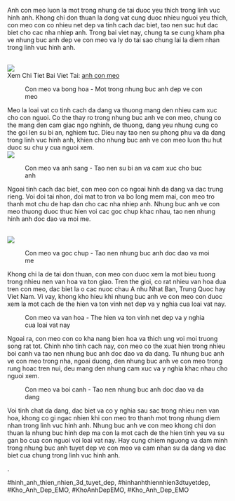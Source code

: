 <p>Anh con meo luon la mot trong nhung de tai duoc yeu thich trong linh vuc hinh anh. Khong chi don thuan la dong vat cung duoc nhieu nguoi yeu thich, con meo con co nhieu net dep va tinh cach dac biet, tao nen suc hut dac biet cho cac nha nhiep anh. Trong bai viet nay, chung ta se cung kham pha ve nhung buc anh dep ve con meo va ly do tai sao chung lai la diem nhan trong linh vuc hinh anh.</p><br><img src="https://gcs.tripi.vn/public-tripi/tripi-feed/img/474095OuX/avatar-cute-con-meo_051727123.jpg"></br>
Xem Chi Tiet Bai Viet Tai: <a href="https://khoanhdepemo.com/avatar-anh-meo-cute/">anh con meo</a><figure>

<figcaption>Con meo va bong hoa - Mot trong nhung buc anh dep ve con meo</figcaption>
</figure><p>Meo la loai vat co tinh cach da dang va thuong mang den nhieu cam xuc cho con nguoi. Co the thay ro trong nhung buc anh ve con meo, chung co the mang den cam giac ngo nghinh, de thuong, dang yeu nhung cung co the goi len su bi an, nghiem tuc. Dieu nay tao nen su phong phu va da dang trong linh vuc hinh anh, khien cho nhung buc anh ve con meo luon thu hut duoc su chu y cua nguoi xem.<br><img src="https://khoanhdepemo.com/wp-content/uploads/2024/12/image-2788-1024x1024.png"></br><figure>

<figcaption>Con meo va anh sang - Tao nen su bi an va cam xuc cho buc anh</figcaption>
</figure><p>Ngoai tinh cach dac biet, con meo con co ngoai hinh da dang va dac trung rieng. Voi doi tai nhon, doi mat to tron va bo long mem mai, con meo tro thanh mot chu de hap dan cho cac nha nhiep anh. Nhung buc anh ve con meo thuong duoc thuc hien voi cac goc chup khac nhau, tao nen nhung hinh anh doc dao va moi me.</p><br><img src="https://khoanhdepemo.com/wp-content/uploads/2024/12/image-2783-1024x576.png"></br><figure>

<figcaption>Con meo va goc chup - Tao nen nhung buc anh doc dao va moi me</figcaption>
</figure><p>Khong chi la de tai don thuan, con meo con duoc xem la mot bieu tuong trong nhieu nen van hoa va ton giao. Tren the gioi, co rat nhieu van hoa dua tren con meo, dac biet la o cac nuoc chau A nhu Nhat Ban, Trung Quoc hay Viet Nam. Vi vay, khong kho hieu khi nhung buc anh ve con meo con duoc xem la mot cach de the hien va ton vinh net dep va y nghia cua loai vat nay.<figure>

<figcaption>Con meo va van hoa - The hien va ton vinh net dep va y nghia cua loai vat nay</figcaption>
</figure><p>Ngoai ra, con meo con co kha nang bien hoa va thich ung voi moi truong song rat tot. Chinh nho tinh cach nay, con meo co the xuat hien trong nhieu boi canh va tao nen nhung buc anh doc dao va da dang. Tu nhung buc anh ve con meo trong nha, ngoai duong, den nhung buc anh ve con meo trong rung hoac tren nui, deu mang den nhung cam xuc va y nghia khac nhau cho nguoi xem.</p><figure>

<figcaption>Con meo va boi canh - Tao nen nhung buc anh doc dao va da dang</figcaption>
</figure><p>Voi tinh chat da dang, dac biet va co y nghia sau sac trong nhieu nen van hoa, khong co gi ngac nhien khi con meo tro thanh mot trong nhung diem nhan trong linh vuc hinh anh. Nhung buc anh ve con meo khong chi don thuan la nhung buc hinh dep ma con la mot cach de the hien tinh yeu va su gan bo cua con nguoi voi loai vat nay. Hay cung chiem nguong va dam minh trong nhung buc anh tuyet dep ve con meo va cam nhan su da dang va dac biet cua chung trong linh vuc hinh anh.<p>.</p>
#hinh_anh_thien_nhien_3d_tuyet_dep, #hinhanhthiennhien3dtuyetdep, #Kho_Anh_Dep_EMO, #KhoAnhDepEMO, #Kho_Anh_Dep_EMO
